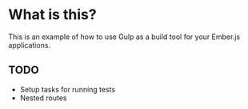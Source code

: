 # What is this?

This is an example of how to use Gulp as a build tool for your Ember.js applications.

## TODO

- Setup tasks for running tests
- Nested routes

